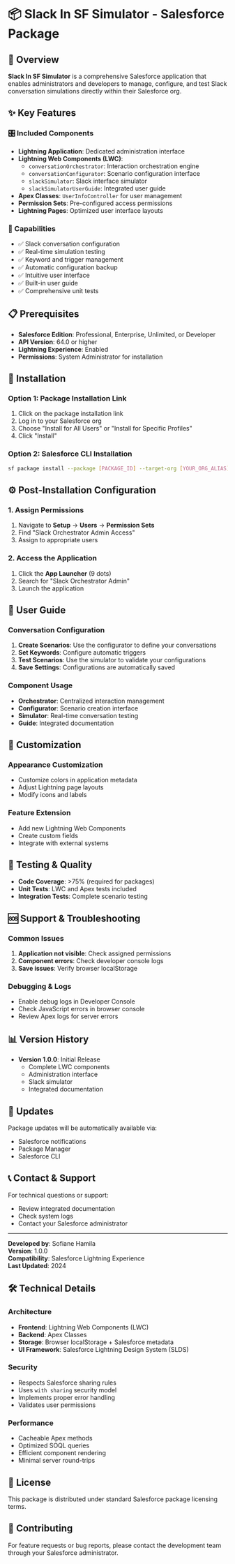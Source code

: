 # 📦 Slack In SF Simulator - Salesforce Package

## 🎯 Overview

**Slack In SF Simulator** is a comprehensive Salesforce application that enables administrators and developers to manage, configure, and test Slack conversation simulations directly within their Salesforce org.

## ✨ Key Features

### 🎛️ Included Components
- **Lightning Application**: Dedicated administration interface
- **Lightning Web Components (LWC)**:
  - `conversationOrchestrator`: Interaction orchestration engine
  - `conversationConfigurator`: Scenario configuration interface
  - `slackSimulator`: Slack interface simulator
  - `slackSimulatorUserGuide`: Integrated user guide
- **Apex Classes**: `UserInfoController` for user management
- **Permission Sets**: Pre-configured access permissions
- **Lightning Pages**: Optimized user interface layouts

### 🚀 Capabilities
- ✅ Slack conversation configuration
- ✅ Real-time simulation testing
- ✅ Keyword and trigger management
- ✅ Automatic configuration backup
- ✅ Intuitive user interface
- ✅ Built-in user guide
- ✅ Comprehensive unit tests

## 📋 Prerequisites

- **Salesforce Edition**: Professional, Enterprise, Unlimited, or Developer
- **API Version**: 64.0 or higher
- **Lightning Experience**: Enabled
- **Permissions**: System Administrator for installation

## 🔧 Installation

### Option 1: Package Installation Link
1. Click on the package installation link
2. Log in to your Salesforce org
3. Choose "Install for All Users" or "Install for Specific Profiles"
4. Click "Install"

### Option 2: Salesforce CLI Installation
```bash
sf package install --package [PACKAGE_ID] --target-org [YOUR_ORG_ALIAS] --wait 10
```

## ⚙️ Post-Installation Configuration

### 1. Assign Permissions
1. Navigate to **Setup** → **Users** → **Permission Sets**
2. Find "Slack Orchestrator Admin Access"
3. Assign to appropriate users

### 2. Access the Application
1. Click the **App Launcher** (9 dots)
2. Search for "Slack Orchestrator Admin"
3. Launch the application

## 📖 User Guide

### Conversation Configuration
1. **Create Scenarios**: Use the configurator to define your conversations
2. **Set Keywords**: Configure automatic triggers
3. **Test Scenarios**: Use the simulator to validate your configurations
4. **Save Settings**: Configurations are automatically saved

### Component Usage
- **Orchestrator**: Centralized interaction management
- **Configurator**: Scenario creation interface
- **Simulator**: Real-time conversation testing
- **Guide**: Integrated documentation

## 🔧 Customization

### Appearance Customization
- Customize colors in application metadata
- Adjust Lightning page layouts
- Modify icons and labels

### Feature Extension
- Add new Lightning Web Components
- Create custom fields
- Integrate with external systems

## 🧪 Testing & Quality

- **Code Coverage**: >75% (required for packages)
- **Unit Tests**: LWC and Apex tests included
- **Integration Tests**: Complete scenario testing

## 🆘 Support & Troubleshooting

### Common Issues
1. **Application not visible**: Check assigned permissions
2. **Component errors**: Check developer console logs
3. **Save issues**: Verify browser localStorage

### Debugging & Logs
- Enable debug logs in Developer Console
- Check JavaScript errors in browser console
- Review Apex logs for server errors

## 📊 Version History

- **Version 1.0.0**: Initial Release
  - Complete LWC components
  - Administration interface
  - Slack simulator
  - Integrated documentation

## 🔄 Updates

Package updates will be automatically available via:
- Salesforce notifications
- Package Manager
- Salesforce CLI

## 📞 Contact & Support

For technical questions or support:
- Review integrated documentation
- Check system logs
- Contact your Salesforce administrator

---

**Developed by**: Sofiane Hamila  
**Version**: 1.0.0  
**Compatibility**: Salesforce Lightning Experience  
**Last Updated**: 2024

## 🛠️ Technical Details

### Architecture
- **Frontend**: Lightning Web Components (LWC)
- **Backend**: Apex Classes
- **Storage**: Browser localStorage + Salesforce metadata
- **UI Framework**: Salesforce Lightning Design System (SLDS)

### Security
- Respects Salesforce sharing rules
- Uses `with sharing` security model
- Implements proper error handling
- Validates user permissions

### Performance
- Cacheable Apex methods
- Optimized SOQL queries
- Efficient component rendering
- Minimal server round-trips

## 📄 License

This package is distributed under standard Salesforce package licensing terms.

## 🤝 Contributing

For feature requests or bug reports, please contact the development team through your Salesforce administrator.
